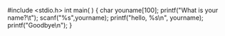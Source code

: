 #include <stdio.h>
int main( )
{
char youname[100];
printf("What is your name?\t");
scanf("%s",yourname);
printf("hello, %s\n", yourname);
printf("Goodbye\n");
}

